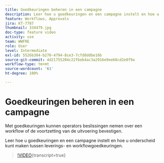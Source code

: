 ```yaml
---
title: Goedkeuringen beheren in een campagne
description: Leer hoe u goedkeuringen en een campagne instelt en hoe u onderscheid kunt maken tussen leverings- en workflowgoedkeuringen.
feature: Workflows, Approvals
jira: KT-7787
thumbnail: 334479.jpg
doc-type: feature video
activity: use
team: WWFRE
role: User
level: Intermediate
exl-id: 5526b384-b270-4794-8ce3-7cfd8ddbe16b
source-git-commit: 4d21755204c22fbeb4ac3a2916e9ee68cd2e0f9a
workflow-type: tm+mt
source-wordcount: '61'
ht-degree: 100%

---
```


# Goedkeuringen beheren in een campagne

Met goedkeuringen kunnen operators beslissingen nemen over een workflow of de voortzetting van de uitvoering bevestigen.

Leer hoe u goedkeuringen en een campagne instelt en hoe u onderscheid kunt maken tussen leverings- en workflowgoedkeuringen.

>[!VIDEO](https://video.tv.adobe.com/v/334479?quality=12&learn=on){transcript=true}
